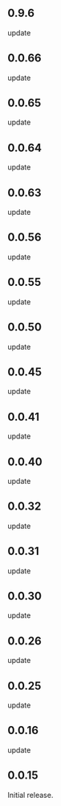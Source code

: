 ## 0.9.6
update

## 0.0.66
update

## 0.0.65
update

## 0.0.64
update

## 0.0.63
update

## 0.0.56
update

## 0.0.55
update

## 0.0.50
update

## 0.0.45
update

## 0.0.41
update

## 0.0.40
update

## 0.0.32
update

## 0.0.31
update

## 0.0.30
update

## 0.0.26
update

## 0.0.25
update

## 0.0.16
update

## 0.0.15

Initial release.
